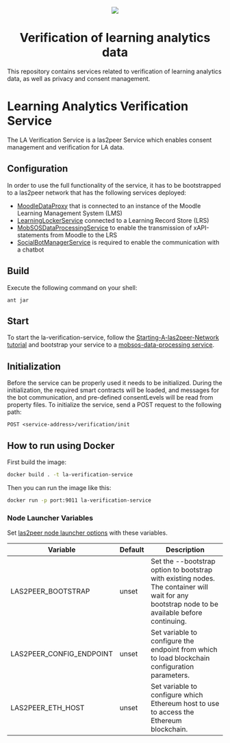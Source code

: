 <p align="center">
  <img src="https://raw.githubusercontent.com/rwth-acis/las2peer/master/img/logo/bitmap/las2peer-logo-128x128.png" />
</p>
<h1 align="center">Verification of learning analytics data</h1>

This repository contains services related to verification of learning analytics data, as well as privacy and consent management. 

Learning Analytics Verification Service
===========================================
The LA Verification Service is a las2peer Service which enables consent management and verification for LA data.


Configuration
-------------------
In order to use the full functionality of the service, it has to be bootstrapped to a las2peer network that has the following services deployed:
- [MoodleDataProxy](https://github.com/rwth-acis/moodle-data-proxy) that is connected to an instance of the Moodle Learning Management System (LMS)
- [LearningLockerService](https://github.com/rwth-acis/learning-locker-service) connected to a Learning Record Store (LRS)
- [MobSOSDataProcessingService](https://github.com/rwth-acis/mobsos-data-processing) to enable the transmission of xAPI-statements from Moodle to the LRS
- [SocialBotManagerService](https://github.com/rwth-acis/las2peer-Social-Bot-Manager-Service) is required to enable the communication with a chatbot

Build
--------

Execute the following command on your shell:

```shell
ant jar
```

Start
--------

To start the la-verification-service, follow the [Starting-A-las2peer-Network tutorial](https://github.com/rwth-acis/las2peer-Template-Project/wiki/Starting-A-las2peer-Network) and bootstrap your service to a [mobsos-data-processing service](https://github.com/rwth-acis/mobsos-data-processing/tree/bachelor-thesis-philipp-roytburg).

Initialization
-----------------------

Before the service can be properly used it needs to be initialized. 
During the initialization, the required smart contracts will be loaded, and messages for the bot communication, and pre-defined consentLevels will be read from property files.
To initialize the service, send a POST request to the following path:
```
POST <service-address>/verification/init
```

How to run using Docker
-------------------

First build the image:
```bash
docker build . -t la-verification-service
```

Then you can run the image like this:

```bash
docker run -p port:9011 la-verification-service
```


### Node Launcher Variables

Set [las2peer node launcher options](https://github.com/rwth-acis/las2peer-Template-Project/wiki/L2pNodeLauncher-Commands#at-start-up) with these variables.

| Variable | Default | Description |
|----------|---------|-------------|
| LAS2PEER_BOOTSTRAP | unset | Set the --bootstrap option to bootstrap with existing nodes. The container will wait for any bootstrap node to be available before continuing. |
| LAS2PEER_CONFIG_ENDPOINT | unset | Set variable to configure the endpoint from which to load blockchain configuration parameters. |
| LAS2PEER_ETH_HOST | unset | Set variable to configure which Ethereum host to use to access the Ethereum blockchain. |

